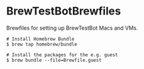 # BrewTestBotBrewfiles
Brewfiles for setting up BrewTestBot Macs and VMs.

```shell
# Install Homebrew Bundle
$ brew tap homebrew/bundle

# Install the packages for the e.g. guest
$ brew bundle --file=Brewfile.guest
```
